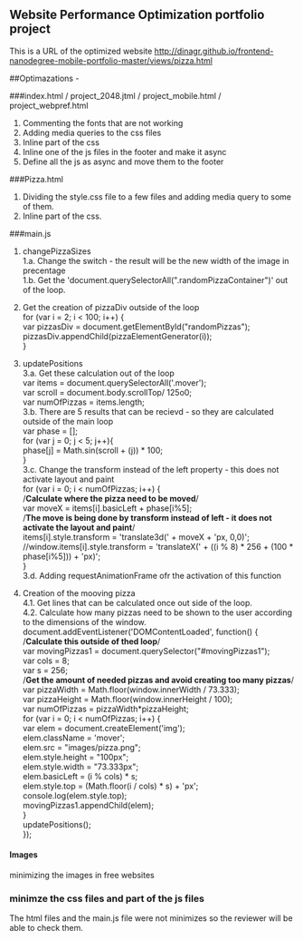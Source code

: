 ## Website Performance Optimization portfolio project

This is a URL of the optimized website http://dinagr.github.io/frontend-nanodegree-mobile-portfolio-master/views/pizza.html

##Optimazations - 

###index.html / project_2048.jtml / project_mobile.html / project_webpref.html

1. Commenting the fonts that are not working
2. Adding media queries to the css files
3. Inline part of the css
4. Inline one of the js files in the footer and make it async
5. Define all the js as async and move them to the footer

###Pizza.html

1. Dividing the style.css file to a few files and adding media query to some of them.
2. Inline part of the css.

###main.js

1. changePizzaSizes </br>
	1.a. Change the switch - the result will be the new width of the image in precentage </br>
	1.b. Get the 'document.querySelectorAll(".randomPizzaContainer")' out of the loop.

2. Get the creation of pizzaDiv outside of the loop </br>
	for (var i = 2; i < 100; i++) { </br>
  		var pizzasDiv = document.getElementById("randomPizzas"); </br>
  	pizzasDiv.appendChild(pizzaElementGenerator(i)); </br>
	}

3. updatePositions </br>
	3.a. Get these calculation out of the loop </br>
	var items = document.querySelectorAll('.mover'); </br>
  	var scroll = document.body.scrollTop/ 125o0; </br>
  	var numOfPizzas = items.length; </br>
  	3.b. There are 5 results that can be recievd - so they are calculated outside of the main loop </br>
  	var phase = []; </br>
  	for (var j = 0; j < 5; j++){ </br>
    	phase[j] = Math.sin(scroll + (j)) * 100; </br>
  	} </br>
  	3.c. Change the transform instead of the left property - this does not activate layout and paint </br> 
  	for (var i = 0; i < numOfPizzas; i++) { </br>
    	/****Calculate where the pizza need to be moved****/ </br>
    	var moveX = items[i].basicLeft + phase[i%5]; </br>
    	/****The move is being done by transform instead of left - it does not activate the layout and paint****/ </br>
    	items[i].style.transform = 'translate3d(' + moveX + 'px, 0,0)'; </br>
    	//window.items[i].style.transform = 'translateX(' + ((i % 8) * 256 + (100 * phase[i%5])) + 'px)'; </br>
  	} </br>
  	3.d. Adding requestAnimationFrame ofr the activation of this function

4. Creation of the mooving pizza </br>
	4.1. Get lines that can be calculated once out side of the loop. </br>
	4.2. Calculate how many pizzas need to be shown to the user according to the dimensions of the window. </br>
document.addEventListener('DOMContentLoaded', function() { </br>
  /****Calculate this outside of thed loop****/ </br>
  var movingPizzas1 = document.querySelector("#movingPizzas1"); </br>
  var cols = 8; </br>
  var s = 256; </br>
  /****Get the amount of needed pizzas and avoid creating too many pizzas****/ </br>
  var pizzaWidth = Math.floor(window.innerWidth / 73.333); </br>
  var pizzaHeight = Math.floor(window.innerHeight / 100); </br>
  var numOfPizzas = pizzaWidth*pizzaHeight; </br>
  for (var i = 0; i < numOfPizzas; i++) { </br>
    var elem = document.createElement('img'); </br>
    elem.className = 'mover'; </br>
    elem.src = "images/pizza.png"; </br>
    elem.style.height = "100px"; </br>
    elem.style.width = "73.333px"; </br>
    elem.basicLeft = (i % cols) * s; </br>
    elem.style.top = (Math.floor(i / cols) * s) + 'px'; </br>
    console.log(elem.style.top); </br>
    movingPizzas1.appendChild(elem); </br>
  } </br>
  updatePositions(); </br>
});

#### Images 

minimizing the images in free websites

### minimze the css files and part of the js files 

The html files and the main.js file were not minimizes so the reviewer will be able to check them.
